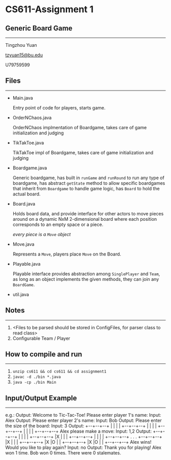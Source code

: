 # CS611-Assignment 1

## Generic Board Game
---------------------------------------------------------------------------
Tingzhou Yuan

tzyuan15@bu.edu

U79759599

## Files
---------------------------------------------------------------------------

- Main.java
  
   Entry point of code for players, starts game.

- OrderNChaos.java

   OrderNChaos implmentation of Boardgame, takes care of game initialization and judging

- TikTakToe.java

   TikTakToe impl of Boardgame, takes care of game initialization and judging

- Boardgame.java

   Generic boardgame, has built in `runGame` and `runRound` to run any type of boardgame, has abstract `getState` method to allow specific boardgames that inherit from `Boardgame` to handle game logic, has `Board` to hold the actual board.

- Board.java

   Holds board data, and provide interface for other actors to move pieces around on a dynamic NxM 2-dimensional board where each position corresponds to an empty space or a piece.

   *every piece is a `Move` object*

- Move.java

   Represents a `Move`, players place `Move` on the Board.

- Playable.java

   Playable interface provides abstraction among `SinglePlayer` and `Team`, as long as an object implements the given methods, they can join any `BoardGame`.

- util.java



## Notes
---------------------------------------------------------------------------

1. <Files to be parsed should be stored in ConfigFiles, for parser class to read class>
2. Configurable Team / Player

## How to compile and run
---------------------------------------------------------------------------

1. `unzip cs611 && cd cs611 && cd assignment1`
2. `javac -d ./bin *.java`
3. `java -cp ./bin Main`

## Input/Output Example
---------------------------------------------------------------------------
<Place here an example of how the program runs. Include both its outputs and correctly formatted inputs. Please clearly
mark the inputs.>
e.g.:
Output:
Welcome to Tic-Tac-Toe!
Please enter player 1's name:
Input: Alex Output:
Please enter player 2's name:
Input: Bob Output:
Please enter the size of the board:
Input: 3 Output:
+--+--+--+ | | | | +--+--+--+ | | | | +--+--+--+ | | | | +--+--+--+ Alex please make a move:
Input: 1,2 Output:
+--+--+--+ | | | | +--+--+--+ |X | | | +--+--+--+ | | | | +--+--+--+ . . . +--+--+--+ |X | | | +--+--+--+ |X |O | |
+--+--+--+ |X |O | | +--+--+--+ Alex wins! Would you like to play again? Input: no Output:
Thank you for playing!
Alex won 1 time. Bob won 0 times. There were 0 stalemates.